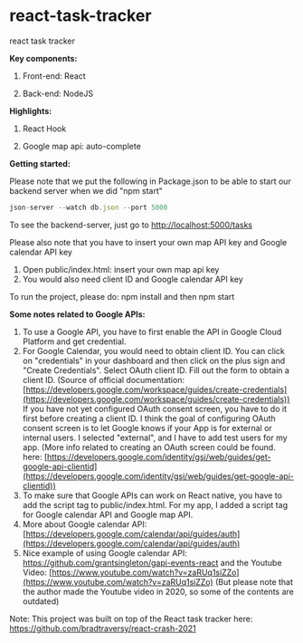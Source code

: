 # react-task-tracker
react task tracker 

**Key components:** 

1) Front-end: React

2) Back-end: NodeJS

**Highlights:** 

1) React Hook 

2) Google map api: auto-complete

**Getting started:**

Please note that we put the following in Package.json to be able to start our backend server when we did "npm start"

```jsx
json-server --watch db.json --port 5000
```

To see the backend-server, just go to [http://localhost:5000/tasks](http://localhost:5000/tasks)


Please also note that you have to insert your own map API key and Google calendar API key
1) Open public/index.html: insert your own map api key 
2) You would also need client ID and Google calendar API key

To run the project, please do: npm install and then npm start


**Some notes related to Google APIs:** 

1. To use a Google API, you have to first enable the API in Google Cloud Platform and get credential. 
2. For Google Calendar, you would need to obtain client ID. You can click on "credentials" in your dashboard and then click on the plus sign and "Create Credentials". Select OAuth client ID. Fill out the form to obtain a client ID. (Source of official documentation: [https://developers.google.com/workspace/guides/create-credentials](https://developers.google.com/workspace/guides/create-credentials)) If you have not yet configured OAuth consent screen, you have to do it first before creating a client ID. I think the goal of configuring OAuth consent screen is to let Google knows if your App is for external or internal users. I selected "external", and I have to add test users for my app. (More info related to creating an OAuth screen could be found. here: [https://developers.google.com/identity/gsi/web/guides/get-google-api-clientid](https://developers.google.com/identity/gsi/web/guides/get-google-api-clientid)) 
3. To make sure that Google APIs can work on React native, you have to add the script tag to public/index.html. For my app, I added a script tag for Google calendar API and Google map API. 
4. More about Google calendar API: [https://developers.google.com/calendar/api/guides/auth](https://developers.google.com/calendar/api/guides/auth)
5. Nice example of using Google calendar API: https://github.com/grantsingleton/gapi-events-react and the Youtube Video: [https://www.youtube.com/watch?v=zaRUq1siZZo](https://www.youtube.com/watch?v=zaRUq1siZZo) (But please note that the author made the Youtube video in 2020, so some of the contents are outdated)


Note: This project was built on top of the React task tracker here: https://github.com/bradtraversy/react-crash-2021
